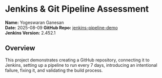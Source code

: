 # Jenkins & Git Pipeline Assessment
**Name:** Yogeswaran Ganesan  
**Date:** 2025-08-09
**GitHub Repo:** [jenkins-pipeline-demo](https://github.com/Yogeswaran424/jenkins-pipeline-demo)  
**Jenkins Version:** 2.452.1  

## Overview
This project demonstrates creating a GitHub repository, connecting it to Jenkins, setting up a pipeline to run every 7 days, introducing an intentional failure, fixing it, and validating the build process.
